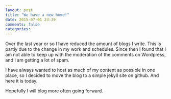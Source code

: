 ```yaml
---
layout: post
title: "We have a new home!"
date: 2015-07-01 23:39
comments: false
categories:
---
```


Over the last year or so I have reduced the amount of blogs I write. This is partly due to the change in my work and schedules. Since then I found that I am not able to keep up with the moderation of the comments on Wordpress, and I am getting a lot of spam.

I have always wanted to host as much of my content as possible in one place, so I decided to move the blog to a simple jekyll site on github. And here it is today.

Hopefully I will blog more often going forward.